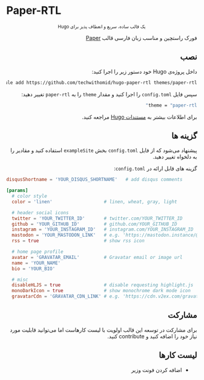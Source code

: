 # Paper-RTL
<div dir="rtl">
<div align="center">
    <small>
    یک قالب ساده، سریع و انعطاف پذیز برای Hugo
    </small>
</div>
<p>
فورک راستچین و مناسب زبان فارسی قالب <a href="https://github.com/nanxiaobei/hugo-paper">Paper</a>
</p>

## نصب
داخل پروژه‌ی Hugo خود دستور زیر را اجرا کنید:

```bash
git submodule add https://github.com/techwithomid/hugo-paper-rtl themes/paper-rtl
```
سپس فایل ‍‍`config.toml` را اجرا کنید و مقدار `theme` را به `paper-rtl` تغییر دهید:
```bash
theme = "paper-rtl"
```
برای اطلاعات بیشتر به <a href="https://gohugo.io/getting-started/quick-start/#step-3-add-a-theme">مستندات Hugo</a> مراجعه کنید.
## گزینه ها
پیشنهاد می‌شود که از فایل `config.toml` بخش `exampleSite` استفاده کنید و مقادیر را به دلخواه تغییر دهید.

گزینه های قابل ارائه در `config.toml`:
</div>

```toml
disqusShortname = 'YOUR_DISQUS_SHORTNAME'   # add disqus comments

[params]
  # color style
  color = 'linen'                   # linen, wheat, gray, light

  # header social icons
  twitter = 'YOUR_TWITTER_ID'       # twitter.com/YOUR_TWITTER_ID
  github = 'YOUR_GITHUB_ID'         # github.com/YOUR_GITHUB_ID
  instagram = 'YOUR_INSTAGRAM_ID'   # instagram.com/YOUR_INSTAGRAM_ID
  mastodon = 'YOUR_MASTODON_LINK'   # e.g. 'https://mastodon.instance/@xxx'
  rss = true                        # show rss icon

  # home page profile
  avatar = 'GRAVATAR_EMAIL'         # Gravatar email or image url
  name = 'YOUR_NAME'
  bio = 'YOUR_BIO'

  # misc
  disableHLJS = true                # disable requesting highlight.js
  monoDarkIcon = true               # show monochrome dark mode icon
  gravatarCdn = 'GRAVATAR_CDN_LINK' # e.g. 'https://cdn.v2ex.com/gravatar/'
```
<div dir="rtl">

## مشارکت
برای مشارکت در توسعه این قالب اولویت با لیست کارهاست اما می‌توانید قابلیت مورد نیاز خود را اضافه کنید و contribute کنید.

## لیست کارها
- اضافه کردن فونت وزیر

</div>
